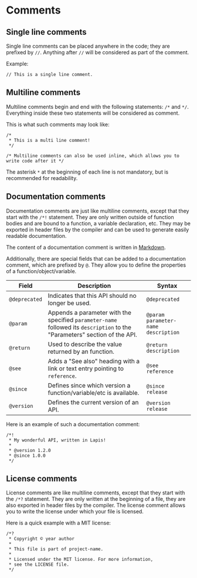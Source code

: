# Comments

## Single line comments

Single line comments can be placed anywhere in the code; they are prefixed by `//`. Anything after `//` will be considered as part of the comment.

Example:

```lapis
// This is a single line comment.
```

## Multiline comments

Multiline comments begin and end with the following statements: `/*` and `*/`.
Everything inside these two statements will be considered as comment.

This is what such comments may look like:

```lapis
/* 
 * This is a multi line comment!
 */

/* Multiline comments can also be used inline, which allows you to write code after it */
```

The asterisk `*` at the beginning of each line is not mandatory, but is recommended for readability.

## Documentation comments

Documentation comments are just like multiline comments, except that they start with the `/*!` statement.
They are only written outside of function bodies and are bound to a function, a variable declaration, etc.
They may be exported in header files by the compiler and can be used to generate easily readable documentation.

The content of a documentation comment is written in [Markdown](https://github.com/adam-p/markdown-here/wiki/Markdown-Cheatsheet).

Additionally, there are special fields that can be added to a documentation comment, which are prefixed by `@`.
They allow you to define the properties of a function/object/variable.

| Field         |  Description                                                                                                               |  Syntax                             |
|---------------|----------------------------------------------------------------------------------------------------------------------------|-------------------------------------|
| `@deprecated` | Indicates that this API should no longer be used.                                                                          | `@deprecated`                       |
| `@param`      | Appends a parameter with the specified `parameter-name` followed its `description` to the "Parameters" section of the API. | `@param parameter-name description` |
| `@return`     | Used to describe the value returned by an function.                                                                        | `@return description`               |
| `@see`        | Adds a "See also" heading with a link or text entry pointing to `reference`.                                               | `@see reference`                    |
| `@since`      | Defines since which version a function/variable/etc is available.                                                          | `@since release`                    |
| `@version`    | Defines the current version of an API.                                                                                     | `@version release`                  |

Here is an example of such a documentation comment:

```lapis
/*!
 * My wonderful API, written in Lapis!
 *
 * @version 1.2.0
 * @since 1.0.0
 */
```

## License comments

License comments are like multiline comments, except that they start with the `/*?` statement.
They are only written at the beginning of a file, they are also exported in header files by the compiler.
The license comment allows you to write the license under which your file is licensed.

Here is a quick example with a MIT license:

```lapis
/*?
 * Copyright © year author
 *
 * This file is part of project-name.
 *
 * Licensed under the MIT license. For more information,
 * see the LICENSE file.
 */
```

